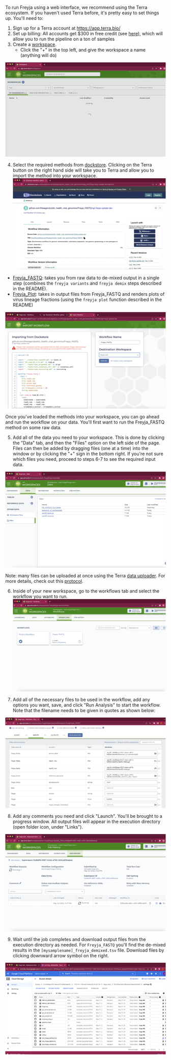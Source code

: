 To run Freyja using a web interface, we recommend using the Terra ecosystem. If you haven't used Terra before, it's pretty easy to set things up.  You'll need to:
1. Sign up for a Terra account at https://app.terra.bio/
2. Set up billing: All accounts get $300 in free credit (see [here](https://support.terra.bio/hc/en-us/articles/360046295092)), which will allow you to run the pipeline on a ton of samples
3. Create a [workspace](https://app.terra.bio/#workspaces).
    - Click the "+" in the top left, and give the workspace a name (anything will do)

![image](images/workspaces.png)

4. Select the required methods from [dockstore](https://dockstore.org/search?entryType=workflows&search=freyja). Clicking on the Terra button on the right hand side will take you to Terra and allow you to import the method into your workspace. 
![image](images/dockstore.png)
 - [Freyja_FASTQ](https://dockstore.org/workflows/github.com/theiagen/public_health_viral_genomics/Freyja_FASTQ:main?tab=info): takes you from raw data to de-mixed output in a single step (combines the ```freyja variants``` and ```freyja demix``` steps described in the README). 
 - [Freyja\_Plot](https://dockstore.org/workflows/github.com/theiagen/public_health_viral_genomics/Freyja_Plot:main?tab=info): takes in output files from Freyja_FASTQ and renders plots of virus lineage fractions (using the ```freyja plot``` function described in the README)

 ![image](images/import.png)

Once you've loaded the methods into your workspace, you can go ahead and run the workflow on your data. You'll first want to run the Freyja_FASTQ method on some raw data. 

5. Add all of the data you need to your workspace. This is done by clicking the "Data" tab, and then the "Files" option on the left side of the page. Files can then be added by dragging files (one at a time) into the window or by clicking the "+" sign in the bottom right. If you're not sure which files you need, proceed to steps 6-7 to see the required input data. 

![uploads](images/dataupload.png)

Note: many files can be uploaded at once using the Terra [data uploader](https://app.terra.bio/#upload). For more details, check out this [protocol](https://www.protocols.io/view/uploading-data-files-to-terra-byxjpxkn.html). 

6. Inside of your new workspace, go to the workflows tab and select the workflow you want to run.
![workflows](images/workflowoptions.png)

7. Add all of the necessary files to be used in the workflow, add any options you want, save, and click "Run Analysis" to start the workflow. Note that the filename needs to be given in quotes as shown below:

![settingup](images/setup.png)

8. Add any comments you need and click "Launch". You'll be brought to a progress window. All output files will appear in the execution directory (open folder icon, under "Links"). 

![progress](images/progress.png)

9. Wait until the job completes and download output files from the execution directory as needed. For ```Freyja_FASTQ``` you'll find the de-mixed results in the ```[mysamplename]_freyja_demixed.tsv``` file. Download files by clicking downward arrow symbol on the right. 

![downloadresult](images/downloadresult.png)



